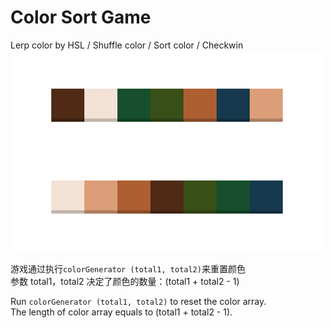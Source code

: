 # Color Sort Game
Lerp color by HSL / Shuffle color / Sort color / Checkwin <br>
![demo](./demo.png)


游戏通过执行`colorGenerator (total1, total2)`来重置颜色<br>
参数 total1，total2 决定了颜色的数量：(total1 + total2 - 1)

Run `colorGenerator (total1, total2)` to reset the color array. <br>
The length of color array equals to (total1 + total2 - 1). <br>





